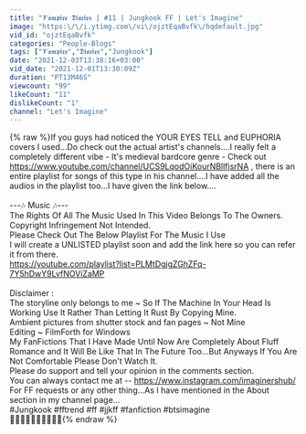 ```yaml
---
title: "𝓥𝖆𝖒𝖕𝖎𝖗𝖊 𝕯𝖎𝖆𝖗𝖎𝖊𝖘 | #11 | Jungkook FF | Let's Imagine"
image: "https:\/\/i.ytimg.com\/vi\/ojztEqaBvfk\/hqdefault.jpg"
vid_id: "ojztEqaBvfk"
categories: "People-Blogs"
tags: ["𝓥𝖆𝖒𝖕𝖎𝖗𝖊","𝕯𝖎𝖆𝖗𝖎𝖊𝖘","Jungkook"]
date: "2021-12-03T13:38:16+03:00"
vid_date: "2021-12-01T13:30:09Z"
duration: "PT13M46S"
viewcount: "99"
likeCount: "11"
dislikeCount: "1"
channel: "Let's Imagine"
---
```

{% raw %}If you guys had noticed the YOUR EYES TELL and EUPHORIA covers I used...Do check out the actual artist's channels....I really felt a completely different vibe - It's medieval bardcore genre - Check out <a rel="nofollow" target="blank" href="https://www.youtube.com/channel/UCS9LqodOiKourNBllfjsrNA">https://www.youtube.com/channel/UCS9LqodOiKourNBllfjsrNA</a> , there is an entire playlist for songs of this type in his channel....I have added all the audios in the playlist too...I have given the link below....<br /><br />---🎶 Music 🎶---<br />The Rights Of All The Music Used In This Video Belongs To The Owners. Copyright Infringement Not Intended.<br />Please Check Out The Below Playlist For The Music I Use<br />I will create a UNLISTED playlist soon and add the link here so you can refer it from there. <br /><a rel="nofollow" target="blank" href="https://youtube.com/playlist?list=PLMtDgjgZGhZFq-7Y5hDwY9LvfNOViZaMP">https://youtube.com/playlist?list=PLMtDgjgZGhZFq-7Y5hDwY9LvfNOViZaMP</a><br /><br />Disclaimer :<br />The storyline only belongs to me ~ So If The Machine In Your Head Is Working Use It Rather Than Letting It Rust By Copying Mine.<br />Ambient pictures from shutter stock and fan pages ~ Not Mine<br />Editing ~ FilmForth for Windows<br />My FanFictions That I Have Made Until Now Are Completely About Fluff Romance and It Will Be Like That In The Future Too...But Anyways If You Are Not Comfortable Please Don't Watch It.<br />Please do support and tell your opinion in the comments section.<br />You can always contact me at -- <a rel="nofollow" target="blank" href="https://www.instagram.com/imaginershub/">https://www.instagram.com/imaginershub/</a><br />For FF requests or any other thing...As I have mentioned in the About section in my channel page...<br />#Jungkook #fftrend #ff #jjkff #fanfiction #btsimagine<br />💜💖💓🖤😍🤩😘💎🎇💫{% endraw %}
